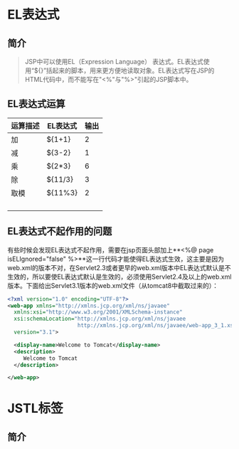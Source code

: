 # EL表达式

## 简介

> JSP中可以使用EL（Expression Language） 表达式。EL表达式使用“${}”括起来的脚本，用来更方便地读取对象。EL表达式写在JSP的HTML代码中，而不能写在"<%"与"%>"引起的JSP脚本中。

## EL表达式运算

| 运算描述 | EL表达式 | 输出 |
| -------- | -------- | :--- |
| 加       | ${1+1}   | 2    |
| 减       | ${3-2}   | 1    |
| 乘       | ${2*3}   | 6    |
| 除       | ${11/3}  | 3    |
| 取模     | ${11%3}  | 2    |
|          |          |      |
|          |          |      |
|          |          |      |
|          |          |      |

## EL表达式不起作用的问题

有些时候会发现EL表达式不起作用，需要在jsp页面头部加上**<%@ page isELIgnored="false" %>**这一行代码才能使得EL表达式生效，这主要是因为web.xml的版本不对，在Servlet2.3或者更早的web.xml版本中EL表达式默认是不生效的，所以要使EL表达式默认是生效的，必须使用Servlet2.4及以上的web.xml版本。下面给出Servlet3.1版本的web.xml文件（从tomcat8中截取过来的）：

```xml
<?xml version="1.0" encoding="UTF-8"?>
<web-app xmlns="http://xmlns.jcp.org/xml/ns/javaee"
  xmlns:xsi="http://www.w3.org/2001/XMLSchema-instance"
  xsi:schemaLocation="http://xmlns.jcp.org/xml/ns/javaee
                      http://xmlns.jcp.org/xml/ns/javaee/web-app_3_1.xsd"
  version="3.1">

  <display-name>Welcome to Tomcat</display-name>
  <description>
     Welcome to Tomcat
  </description>

</web-app>

```



# JSTL标签

## 简介

